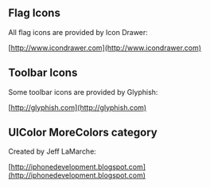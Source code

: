 Flag Icons
----------
All flag icons are provided by Icon Drawer:

[http://www.icondrawer.com](http://www.icondrawer.com)

Toolbar Icons
-------------
Some toolbar icons are provided by Glyphish:

[http://glyphish.com](http://glyphish.com)

UIColor MoreColors category
---------------------------
Created by Jeff LaMarche:

[http://iphonedevelopment.blogspot.com](http://iphonedevelopment.blogspot.com)
